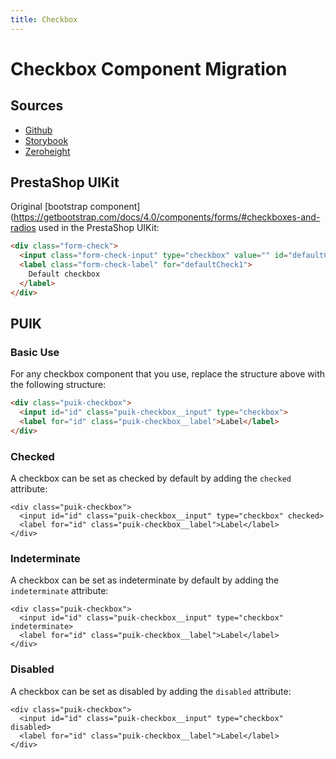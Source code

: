 ```yaml
---
title: Checkbox
---
```


# Checkbox Component Migration

## Sources

- [Github](https://github.com/PrestaShopCorp/puik/tree/main/packages/components/checkbox)
- [Storybook](https://uikit.prestashop.com/?path=/story/components-checkbox--default)
- [Zeroheight](https://zeroheight.com/47c0ab1be/p/295481-form/b/0132a8)

## PrestaShop UIKit

Original [bootstrap component](https://getbootstrap.com/docs/4.0/components/forms/#checkboxes-and-radios used in the PrestaShop UIKit:

```html
<div class="form-check">
  <input class="form-check-input" type="checkbox" value="" id="defaultCheck1">
  <label class="form-check-label" for="defaultCheck1">
    Default checkbox
  </label>
</div>
```

## PUIK

### Basic Use

For any checkbox component that you use, replace the structure above with the following structure:

```html
<div class="puik-checkbox">
  <input id="id" class="puik-checkbox__input" type="checkbox">
  <label for="id" class="puik-checkbox__label">Label</label>
</div>
```

### Checked

A checkbox can be set as checked by default by adding the `checked` attribute:

```html{2}
<div class="puik-checkbox">
  <input id="id" class="puik-checkbox__input" type="checkbox" checked>
  <label for="id" class="puik-checkbox__label">Label</label>
</div>
```

### Indeterminate

A checkbox can be set as indeterminate by default by adding the `indeterminate` attribute:

```html{2}
<div class="puik-checkbox">
  <input id="id" class="puik-checkbox__input" type="checkbox" indeterminate>
  <label for="id" class="puik-checkbox__label">Label</label>
</div>
```

### Disabled

A checkbox can be set as disabled by adding the `disabled` attribute:

```html{2}
<div class="puik-checkbox">
  <input id="id" class="puik-checkbox__input" type="checkbox" disabled>
  <label for="id" class="puik-checkbox__label">Label</label>
</div>
```
